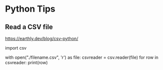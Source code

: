 # Python Tips

## Read a CSV file

https://earthly.dev/blog/csv-python/

import csv

with open("./filename.csv", 'r') as file:
  csvreader = csv.reader(file)
  for row in csvreader:
    print(row)

